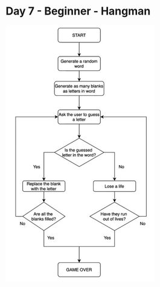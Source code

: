 # Day 7 - Beginner - Hangman
<img src="https://github.com/codenvibes/100DaysofCode/blob/master/Day_7/flowchart.jpg" align="center">